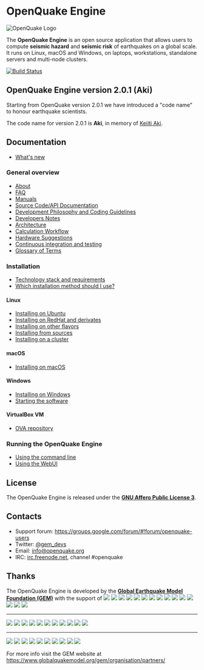 # OpenQuake Engine

![OpenQuake Logo](https://www.globalquakemodel.org/media/storage/oq-logo.png)

The **OpenQuake Engine** is an open source application that allows users to compute **seismic hazard** and **seismic risk** of earthquakes on a global scale. It runs on Linux, macOS and Windows, on laptops, workstations, standalone servers and multi-node clusters.

[![Build Status](https://ci.openquake.org/job/master_oq-engine/badge/icon)](https://ci.openquake.org/job/master_oq-engine/)

## OpenQuake Engine version 2.0.1 (Aki)

Starting from OpenQuake version 2.0.1 we have introduced a "code name" to honour earthquake scientists.

The code name for version 2.0.1 is **Aki**, in memory of [Keiiti Aki](https://en.wikipedia.org/wiki/Keiiti_Aki).

## Documentation

* [What's new](https://github.com/gem/oq-engine/blob/engine-2.0/doc/whats-new.md)

### General overview

* [About](https://github.com/gem/oq-engine/blob/engine-2.0/doc/about.md)
* [FAQ](https://github.com/gem/oq-engine/blob/engine-2.0/doc/faq.md)
* [Manuals](http://www.globalquakemodel.org/openquake/support/documentation/engine/#manual-latest-stable)
* [Source Code/API Documentation](http://docs.openquake.org/oq-engine/)
* [Development Philosophy and Coding Guidelines](https://github.com/gem/oq-engine/blob/engine-2.0/doc/development-guidelines.md)
* [Developers Notes](https://github.com/gem/oq-engine/blob/engine-2.0/doc/development-notes.md)
* [Architecture](https://github.com/gem/oq-engine/blob/engine-2.0/doc/architecture.md)
* [Calculation Workflow](https://github.com/gem/oq-engine/blob/engine-2.0/doc/calculation-workflow.md)
* [Hardware Suggestions](https://github.com/gem/oq-engine/blob/engine-2.0/doc/hardware-suggestions.md)
* [Continuous integration and testing](https://github.com/gem/oq-engine/blob/engine-2.0/doc/testing.md)
* [Glossary of Terms](https://github.com/gem/oq-engine/blob/engine-2.0/doc/glossary.md)

### Installation

* [Technology stack and requirements](https://github.com/gem/oq-engine/blob/engine-2.0/doc/requirements.md)
* [Which installation method should I use?](https://github.com/gem/oq-engine/blob/engine-2.0/doc/installing/overview.md)

#### Linux

* [Installing on Ubuntu](https://github.com/gem/oq-engine/blob/engine-2.0/doc/installing/ubuntu.md)
* [Installing on RedHat and derivates](https://github.com/gem/oq-engine/blob/engine-2.0/doc/installing/rhel.md)
* [Installing on other flavors](https://github.com/gem/oq-engine/blob/engine-2.0/doc/installing/linux-generic.md)
* [Installing from sources](https://github.com/gem/oq-engine/blob/engine-2.0/doc/installing/development.md)
* [Installing on a cluster](https://github.com/gem/oq-engine/blob/engine-2.0/doc/installing/cluster.md)

#### macOS

* [Installing on macOS](https://github.com/gem/oq-engine/blob/engine-2.0/doc/installing/macos.md)

#### Windows

* [Installing on Windows](https://github.com/gem/oq-engine/blob/engine-2.0/doc/installing/windows.md)
* [Starting the software](https://github.com/gem/oq-engine/blob/engine-2.0/doc/running/windows.md)

#### VirtualBox VM

* [OVA repository](https://www.globalquakemodel.org/ova/stable/)

### Running the OpenQuake Engine

* [Using the command line](https://github.com/gem/oq-engine/blob/engine-2.0/doc/running/unix.md)
* [Using the WebUI](https://github.com/gem/oq-engine/blob/engine-2.0/doc/running/server.md)


## License

The OpenQuake Engine is released under the **[GNU Affero Public License 3](https://github.com/gem/oq-engine/blob/engine-2.0/LICENSE)**.

## Contacts

* Support forum: https://groups.google.com/forum/#!forum/openquake-users
* Twitter: [@gem_devs](https://twitter.com/gem_devs)
* Email: info@openquake.org
* IRC: [irc.freenode.net](https://webchat.freenode.net/), channel #openquake

## Thanks

The OpenQuake Engine is developed by the **[Global Earthquake Model Foundation (GEM)](http://gem.foundation)** with the support of
![](https://www.globalquakemodel.org/media/sponsor/aus.png)
![](https://www.globalquakemodel.org/media/sponsor/cidigen.png)
![](https://www.globalquakemodel.org/media/sponsor/sg_170x104.jpg)
![](https://www.globalquakemodel.org/media/sponsor/gfz.png)
![](https://www.globalquakemodel.org/media/sponsor/pcn.jpg)
![](https://www.globalquakemodel.org/media/sponsor/nied.png)
![](https://www.globalquakemodel.org/media/sponsor/nset.png)
![](https://www.globalquakemodel.org/media/sponsor/morst.jpg)
![](https://www.globalquakemodel.org/media/sponsor/RCN.jpg)
![](https://www.globalquakemodel.org/media/sponsor/swiss_1.jpg)
![](https://www.globalquakemodel.org/media/sponsor/tem.jpg)
![](https://www.globalquakemodel.org/media/sponsor/TCIP-01.png)
![](https://www.globalquakemodel.org/media/sponsor/nerc.png)
![](https://www.globalquakemodel.org/media/sponsor/usaid_BsOsE8Z_QZnaG6c.jpg)
![](https://www.globalquakemodel.org/media/sponsor/FUNVISIS_GEM_logo.png)

***

![](https://www.globalquakemodel.org/media/sponsor/FMGlobal.jpg)
![](https://www.globalquakemodel.org/media/sponsor/hannoverRe.jpg)
![](https://www.globalquakemodel.org/media/sponsor/Nephila.jpg)
![](https://www.globalquakemodel.org/media/sponsor/munichre_HwOCwR4.jpg)
![](https://www.globalquakemodel.org/media/sponsor/zurich_3eh504q.jpg)
![](https://www.globalquakemodel.org/media/sponsor/Air_JlQh6Ke.jpg)
![](https://www.globalquakemodel.org/media/sponsor/sur_170x104.jpg)
![](https://www.globalquakemodel.org/media/sponsor/EUCENTRE_BRAw8x4.jpg)
![](https://www.globalquakemodel.org/media/sponsor/GiroJ.jpg)
![](https://www.globalquakemodel.org/media/sponsor/arup.jpg)
![](https://www.globalquakemodel.org/media/sponsor/OYO_1.jpg)

***

![](https://www.globalquakemodel.org/media/sponsor/OECD.jpg)
![](https://www.globalquakemodel.org/media/sponsor/worldbank_2.jpg)
![](https://www.globalquakemodel.org/media/sponsor/ISDR.jpg)
![](https://www.globalquakemodel.org/media/sponsor/Unesco.jpg)
![](https://www.globalquakemodel.org/media/sponsor/iaspei.jpg)
![](https://www.globalquakemodel.org/media/sponsor/iaee.jpg)
![](https://www.globalquakemodel.org/media/sponsor/istructe.jpg)
![](https://www.globalquakemodel.org/media/sponsor/cssc.jpg)
![](https://www.globalquakemodel.org/media/sponsor/IRDRICSU.png)
![](https://www.globalquakemodel.org/media/sponsor/EERI_GEM.png)

For more info visit the GEM website at https://www.globalquakemodel.org/gem/organisation/partners/
